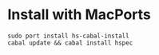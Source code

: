 # Install with MacPorts

```
sudo port install hs-cabal-install
cabal update && cabal install hspec
```
